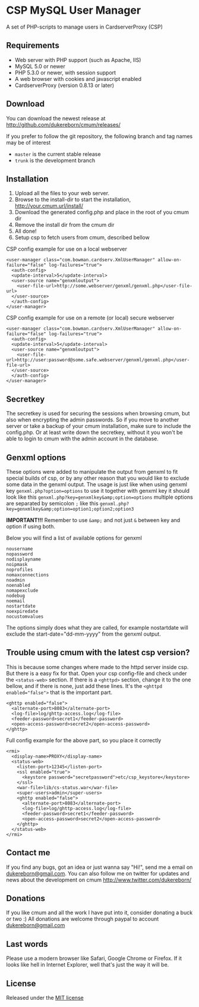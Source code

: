 CSP MySQL User Manager
======================

A set of PHP-scripts to manage users in CardserverProxy (CSP)

## Requirements
* Web server with PHP support (such as Apache, IIS)
* MySQL 5.0 or newer
* PHP 5.3.0 or newer, with session support
* A web browser with cookies and javascript enabled
* CardserverProxy (version 0.8.13 or later)

## Download
You can download the newest release at http://github.com/dukereborn/cmum/releases/

If you prefer to follow the git repository, the following branch and tag names may be of interest
* ``master`` is the current stable release
* ``trunk`` is the development branch

## Installation
1. Upload all the files to your web server.
2. Browse to the install-dir to start the installation, http://your.cmum.url/install/
3. Download the generated config.php and place in the root of you cmum dir
4. Remove the install dir from the cmum dir
5. All done!
6. Setup csp to fetch users from cmum, described bellow

CSP config example for use on a local webserver
```
<user-manager class="com.bowman.cardserv.XmlUserManager" allow-on-failure="false" log-failures="true">
  <auth-config>
  <update-interval>5</update-interval>
  <user-source name="genxmloutput">
    <user-file-url>http://some.webserver/genxml/genxml.php</user-file-url>
  </user-source>
  </auth-config>
</user-manager>
```

CSP config example for use on a remote (or local) secure webserver
```
<user-manager class="com.bowman.cardserv.XmlUserManager" allow-on-failure="false" log-failures="true">
  <auth-config>
  <update-interval>5</update-interval>
  <user-source name="genxmloutput">
    <user-file-url>http://user:password@some.safe.webserver/genxml/genxml.php</user-file-url>
  </user-source>
  </auth-config>
</user-manager>
```

## Secretkey
The secretkey is used for securing the sessions when browsing cmum, but also when encrypting the admin passwords. So if you move to another server or take a backup of your cmum installation, make sure to include the config.php. Or at least write down the secretkey, without it you won't be able to login to cmum with the admin account in the database.

## Genxml options
These options were added to manipulate the output from genxml to fit special builds of csp, or by any other reason that you would like to exclude some data in the genxml output. The usage is just like when using genxml key ```genxml.php?option=options``` to use it together with genxml key it should look like this ```genxml.php?key=genxmlkey&amp;option=options``` multiple options are separated by semicolon ```;``` like this ```genxml.php?key=genxmlkey&amp;option=option1;option2;option3```

**IMPORTANT!!!** Remember to use ```&amp;``` and not just ```&``` between key and option if using both.

Below you will find a list of available options for genxml
```
nousername
nopassword
nodisplayname
noipmask
noprofiles
nomaxconnections
noadmin
noenabled
nomapexclude
nodebug
noemail
nostartdate
noexpiredate
nocustomvalues
```

The options simply does what they are called, for example nostartdate will exclude the start-date="dd-mm-yyyy" from the genxml output.

## Trouble using cmum with the latest csp version?
This is because some changes where made to the httpd server inside csp. But there is a easy fix for that. Open your csp config-file and check under the ```<status-web>``` section. If there is a ```<ghttpd>``` section, change it to the one bellow, and if there is none, just add these lines. It's the ```<ghttpd enabled="false">``` that is the important part.
```
<ghttp enabled="false">
  <alternate-port>8083</alternate-port>
  <log-file>log/ghttp-access.log</log-file>
  <feeder-password>secret1</feeder-password>
  <open-access-password>secret2</open-access-password>
</ghttp>
```

Full config example for the above part, so you place it correctly
```
<rmi>
  <display-name>PROXY</display-name>
  <status-web>
    <listen-port>12345</listen-port>
    <ssl enabled="true"> 
      <keystore password="secretpassword">etc/csp_keystore</keystore>
    </ssl>
    <war-file>lib/cs-status.war</war-file>
    <super-users>admin</super-users>
    <ghttp enabled="false">
      <alternate-port>8083</alternate-port>
      <log-file>log/ghttp-access.log</log-file>
      <feeder-password>secret1</feeder-password>
      <open-access-password>secret2</open-access-password>
    </ghttp>
  </status-web>
</rmi>
```

## Contact me
If you find any bugs, got an idea or just wanna say "Hi!", send me a email on dukereborn@gmail.com. You can also follow me on twitter for updates and news about the development on cmum http://www.twitter.com/dukereborn/

## Donations
If you like cmum and all the work I have put into it, consider donating a buck or two :) All donations are welcome through paypal to account dukereborn@gmail.com

## Last words
Please use a modern browser like Safari, Google Chrome or Firefox. If it looks like hell in Internet Explorer, well that's just the way it will be.

## License
Released under the [MIT license](http://makesites.org/licenses/MIT)
